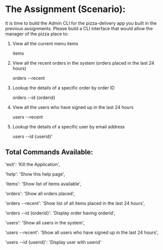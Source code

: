 # The Assignment (Scenario):

It is time to build the Admin CLI for the pizza-delivery app you built in the previous assignments. Please build a CLI interface that would allow the manager of the pizza place to:

1. View all the current menu items

    items

2. View all the recent orders in the system (orders placed in the last 24 hours)

    orders --recent

3. Lookup the details of a specific order by order ID

    orders --id {orderid}

4. View all the users who have signed up in the last 24 hours

    users --recent

5. Lookup the details of a specific user by email address

    users --id {userid}'

## Total Commands Available: 

'exit': 'Kill the Application',

'help': 'Show this help page',

'items': 'Show list of items available',

'orders': 'Show all orders placed',

'orders --recent': 'Show list of all items placed in the last 24 hours',

'orders --id {orderid}': 'Display order having orderid',

'users': 'Show all users in the system',

'users --recent': 'Show all users who have signed up in the last 24 hours',

'users --id {userid}': 'Display user with userid'

